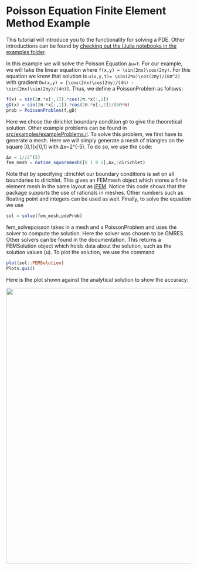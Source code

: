 # Poisson Equation Finite Element Method Example

This tutorial will introduce you to the functionality for solving a PDE. Other
introductions can be found by [checking out the IJulia notebooks in the examples
folder](https://github.com/ChrisRackauckas/DifferentialEquations.jl/tree/master/examples).

In this example we will solve the Poisson Equation ``Δu=f``. For our example, we will take the linear equation where ``f(x,y) = \sin(2πx)\cos(2πy)``. For this equation we know that solution is ``u(x,y,t)= \sin(2πx)\cos(2πy)/(8π^2)`` with gradient ``Du(x,y) = [\cos(2πx)\cos(2πy)/(4π) -\sin(2πx)\sin(2πy)/(4π)]``. Thus, we define a PoissonProblem as follows:

```julia
f(x) = sin(2π.*x[:,1]).*cos(2π.*x[:,2])
gD(x) = sin(2π.*x[:,1]).*cos(2π.*x[:,2])/(8π*π)
prob = PoissonProblem(f,gD)
```

Here we chose the dirichlet boundary condition `gD` to give the theoretical solution.  Other example problems can be found in [src/examples/exampleProblems.jl](https://github.com/ChrisRackauckas/DifferentialEquations.jl/tree/master/src/premades/premade_problems.jl). To solve this problem, we first have to generate a mesh. Here we will simply generate a mesh of triangles on the square [0,1]x[0,1] with Δx=2^(-5). To do so, we use the code:

```julia
Δx = 1//2^(5)
fem_mesh = notime_squaremesh([0 1 0 1],Δx,:dirichlet)
```

Note that by specifying :dirichlet our boundary conditions is set on all boundaries to dirichlet. This gives an FEMmesh object which stores a finite element mesh in the same layout as [iFEM](http://www.math.uci.edu/~chenlong/programming.html). Notice this code shows that the package supports the use of rationals in meshes. Other numbers such as floating point and integers can be used as well. Finally, to solve the equation we use

```julia
sol = solve(fem_mesh,pdeProb)
```

fem_solvepoisson takes in a mesh and a PoissonProblem and uses the solver to compute the solution. Here the solver was chosen to be GMRES. Other solvers can be found in the documentation. This returns a FEMSolution object which holds data about the solution, such as the solution values (u). To plot the solution, we use the command

```julia
plot(sol::FEMSolution)
Plots.gui()
```

Here is the plot shown against the analytical solution to show the accuracy:

<img src="https://raw.githubusercontent.com/ChrisRackauckas/DifferentialEquations.jl/master/examples/plots/introductionExample.png" width="750" align="middle"  />
